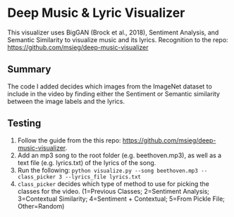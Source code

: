 # Deep Music & Lyric Visualizer
This visualizer uses BigGAN (Brock et al., 2018), Sentiment Analysis, and Semantic Similarity to visualize music and its lyrics.
Recognition to the repo: https://github.com/msieg/deep-music-visualizer

## Summary
The code I added decides which images from the ImageNet dataset to include in the video by finding either the Sentiment or Semantic similarity between the image labels and the lyrics. 

## Testing
1. Follow the guide from the this repo: https://github.com/msieg/deep-music-visualizer.
2. Add an mp3 song to the root folder (e.g. beethoven.mp3), as well as a text file (e.g. lyrics.txt) of the lyrics of the song.
3. Run the following: ```python visualize.py --song beethoven.mp3 --class_picker 3 --lyrics_file lyrics.txt```
4. ```class_picker``` decides which type of method to use for picking the classes for the video. (1=Previous Classes; 2=Sentiment Analysis; 3=Contextual Similarity; 4=Sentiment + Contextual; 5=From Pickle File; Other=Random)
